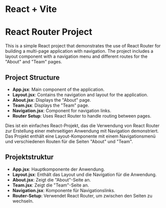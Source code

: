# React + Vite

# React Router Project

This is a simple React project that demonstrates the use of React Router for building a multi-page application with navigation. The project includes a layout component with a navigation menu and different routes for the "About" and "Team" pages.

## Project Structure

- **App.jsx**: Main component of the application.
- **Layout.jsx**: Contains the navigation and layout for the application.
- **About.jsx**: Displays the "About" page.
- **Team.jsx**: Displays the "Team" page.
- **Navigation.jsx**: Component for navigation links.
- **Router Setup**: Uses React Router to handle routing between pages.

Dies ist ein einfaches React-Projekt, das die Verwendung von React Router zur Erstellung einer mehrseitigen Anwendung mit Navigation demonstriert. Das Projekt enthält eine Layout-Komponente mit einem Navigationsmenü und verschiedenen Routen für die Seiten "About" und "Team".

## Projektstruktur

- **App.jsx**: Hauptkomponente der Anwendung.
- **Layout.jsx**: Enthält das Layout und die Navigation für die Anwendung.
- **About.jsx**: Zeigt die "About"-Seite an.
- **Team.jsx**: Zeigt die "Team"-Seite an.
- **Navigation.jsx**: Komponente für Navigationslinks.
- **Router-Setup**: Verwendet React Router, um zwischen den Seiten zu wechseln.
